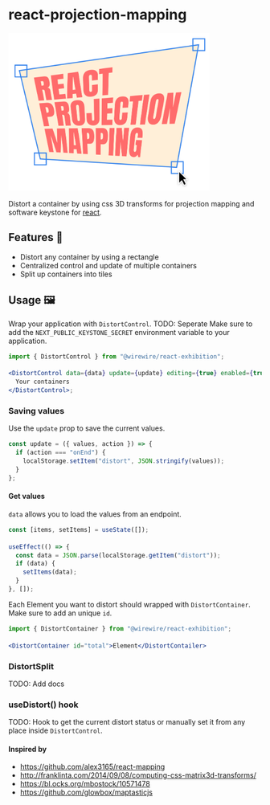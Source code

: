 # react-projection-mapping


<img src="https://raw.githubusercontent.com/wirewirewirewire/react-projection-mapping/main/packages/docs/src/app/github-image.png" data-canonical-src="https://raw.githubusercontent.com/wirewirewirewire/react-projection-mapping/main/packages/docs/src/app/github-image.png" width="400"  />

Distort a container by using css 3D transforms for projection mapping and software keystone for [react](https://react.dev).

## Features 🌟

- Distort any container by using a rectangle
- Centralized control and update of multiple containers
- Split up containers into tiles

## Usage 🖼️

Wrap your application with `DistortControl`. TODO: Seperate Make sure to add the `NEXT_PUBLIC_KEYSTONE_SECRET` environment variable to your application.

```jsx
import { DistortControl } from "@wirewire/react-exhibition";

<DistortControl data={data} update={update} editing={true} enabled={true}>
  Your containers
</DistortControl>;
```

### Saving values

Use the `update` prop to save the current values.

```jsx
const update = ({ values, action }) => {
  if (action === "onEnd") {
    localStorage.setItem("distort", JSON.stringify(values));
  }
};
```

#### Get values

`data` allows you to load the values from an endpoint.

```jsx
const [items, setItems] = useState([]);

useEffect(() => {
  const data = JSON.parse(localStorage.getItem("distort"));
  if (data) {
    setItems(data);
  }
}, []);
```

Each Element you want to distort should wrapped with `DistortContainer`. Make sure to add an unique `id`.

```jsx
import { DistortContainer } from "@wirewire/react-exhibition";

<DistortContainer id="total">Element</DistortContailer>
```
### DistortSplit

TODO: Add docs

### useDistort() hook

TODO: Hook to get the current distort status or manually set it from any place inside `DistortControl`.

#### Inspired by

- https://github.com/alex3165/react-mapping
- http://franklinta.com/2014/09/08/computing-css-matrix3d-transforms/
- https://bl.ocks.org/mbostock/10571478
- https://github.com/glowbox/maptasticjs
